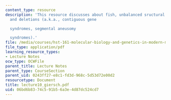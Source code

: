 ```yaml
---
content_type: resource
description: 'This resource discusses about fish, unbalanced sructural abnormalities
  and deletions (a.k.a., contiguous gene

  syndromes, segmental aneusomy

  syndromes).'
file: /media/courses/hst-161-molecular-biology-and-genetics-in-modern-medicine-fall-2007/06bd6b8374c591b56a3e4d87dc524cd7_lecture10_giersch.pdf
file_type: application/pdf
learning_resource_types:
- Lecture Notes
ocw_type: OCWFile
parent_title: Lecture Notes
parent_type: CourseSection
parent_uid: 0243ff27-e8c1-fd3d-968c-5d53d72e00d2
resourcetype: Document
title: lecture10_giersch.pdf
uid: 06bd6b83-74c5-91b5-6a3e-4d87dc524cd7
---
```

